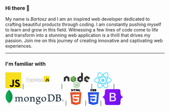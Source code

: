 ### Hi there 👋

My name is *Bartosz* and I am an inspired web developer dedicated to crafting beautiful products through coding. I am constantly pushing myself to learn and grow in this field. Witnessing a few lines of code come to life and transform into a stunning web application is a thrill that drives my passion. Join me on this journey of creating innovative and captivating web experiences.

---
### I'm familiar with
<img src="./images/JavaScript.png" alt="JavaScript" width="auto" height="50"> | <img src="./images/ExpressJs.png" alt="ExpressJs" width="auto" height="50"> | <img src="./images/nodeJs.png" alt="NodeJs" width="auto" height="50">  | <img src="./images/ReactJs.png" alt="ReactJs" width="auto" height="50">  | <img src="./images/MongoDB.png" alt="MongoDB" width=auto height="50">  | <img src="./images/html.png" alt="html" width="auto" height="50">  | <img src="./images/css.png" alt="css" width="auto" height="50">  | <img src="./images/Bootstrap.png" alt="Bootstrap" width="auto" height="50"> 


<!--
**bartoszde/bartoszde** is a ✨ _special_ ✨ repository because its `README.md` (this file) appears on your GitHub profile.

Here are some ideas to get you started:
- 🔭 I’m currently working on my own Lego collector page
- 🌱 I’m currently learning TypeScript
- 👯 I’m looking to collaborate on ...
- 🤔 I’m looking for help with ...
- 💬 Ask me about ...
- 📫 How to reach me: bartek.wlkp@gmail.com
- ⚡ Fun fact: ...

-->
